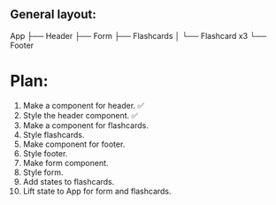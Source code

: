 ## General layout:

App
├── Header
├── Form
├── Flashcards
│ └── Flashcard x3
└── Footer

# Plan:

1. Make a component for header. ✅
2. Style the header component. ✅
3. Make a component for flashcards.
4. Style flashcards.
5. Make component for footer.
6. Style footer.
7. Make form component.
8. Style form.
9. Add states to flashcards.
10. Lift state to App for form and flashcards.
